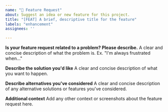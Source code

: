 ```yaml
---
name: "🚀 Feature Request"
about: Suggest an idea or new feature for this project.
title: "[FEAT] A brief, descriptive title for the feature"
labels: "enhancement"
assignees: ''

---
```


**Is your feature request related to a problem? Please describe.**
A clear and concise description of what the problem is. Ex. "I'm always frustrated when..."

**Describe the solution you'd like**
A clear and concise description of what you want to happen.

**Describe alternatives you've considered**
A clear and concise description of any alternative solutions or features you've considered.

**Additional context**
Add any other context or screenshots about the feature request here.